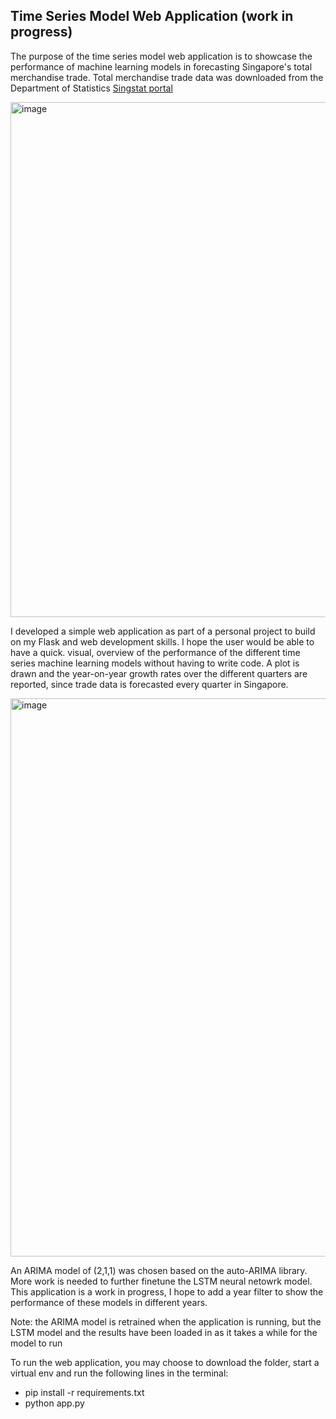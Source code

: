## Time Series Model Web Application (work in progress)

The purpose of the time series model web application is to showcase the performance of machine learning models in forecasting Singapore's total merchandise trade.
Total merchandise trade data was downloaded from the Department of Statistics [Singstat portal](https://www.singstat.gov.sg/) 

<img width="824" alt="image" src="https://user-images.githubusercontent.com/119866759/217029009-d80e1cf1-17e3-4296-9750-46b61992db29.png">

I developed a simple web application as part of a personal project to build on my Flask and web development skills. I hope the user would be able to have a quick. visual, overview of the performance of the different time series machine learning models without having to write code. A plot is drawn and the year-on-year growth rates over the different quarters are reported, since trade data is forecasted every quarter in Singapore. 

<img width="893" alt="image" src="https://user-images.githubusercontent.com/119866759/217030388-f5844f33-6c54-4a61-a31b-665efd806f3c.png">

An ARIMA model of (2,1,1) was chosen based on the auto-ARIMA library. More work is needed to further finetune the LSTM neural netowrk model. 
This application is a work in progress, I hope to add a year filter to show the performance of these models in different years. 

Note: the ARIMA model is retrained when the application is running, but the LSTM model and the results have been loaded in as it takes a while for the model to run 


To run the web application, you may choose to download the folder, start a virtual env and run the following lines in the terminal:
- pip install -r requirements.txt
- python app.py 



